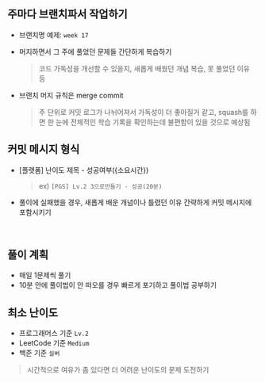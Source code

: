## 주마다 브랜치파서 작업하기

- 브랜치명 예제: `week 17`
- 머지하면서 그 주에 풀었던 문제들 간단하게 복습하기

  > 코드 가독성을 개선할 수 있을지, 새롭게 배웠던 개념 복습, 못 풀었던 이유 등

- 브랜치 머지 규칙은 merge commit

  > 주 단위로 커밋 로그가 나뉘어져서 가독성이 더 좋아질거 같고, squash를 하면 한 눈에 전체적인 학습 기록을 확인하는데 불편함이 있을 것으로 예상됨

## 커밋 메시지 형식

- [플랫폼] 난이도 제목 - 성공여부({소요시간})

  > ex) `[PGS] Lv.2 3으로만들기 - 성공(20분)`
- 풀이에 실패했을 경우, 새롭게 배운 개념이나 틀렸던 이유 간략하게 커밋 메시지에 포함시키기

<br>

## 풀이 계획

- 매일 1문제씩 풀기
- 10분 안에 풀이법이 안 떠오를 경우 빠르게 포기하고 풀이법 공부하기

## 최소 난이도

- 프로그래머스 기준 `Lv.2`
- LeetCode 기준 `Medium`
- 백준 기준 `실버`

> 시간적으로 여유가 좀 있다면 더 어려운 난이도의 문제 도전하기



